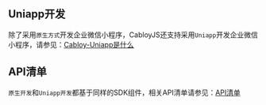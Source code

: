 ## Uniapp开发

除了采用`原生方式`开发企业微信小程序，CabloyJS还支持采用`Uniapp`开发企业微信小程序，请参见：[Cabloy-Uniapp是什么](https://cabloy.com/zh-cn/articles/uniapp-introduce.html)

## API清单

`原生开发`和`Uniapp开发`都基于同样的SDK组件，相关API清单请参见：[API清单](https://cabloy.com/zh-cn/articles/ca6ac903cd8b4b4fb5e3c2199975c3eb.html)